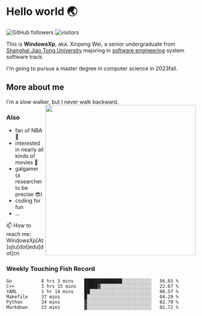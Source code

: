 <!--
**WindowsXp-Beta/WindowsXp-Beta** is a ✨ _special_ ✨ repository because its `README.md` (this file) appears on your GitHub profile.

Here are some ideas to get you started:

- 🔭 I’m currently working on ...
- 🌱 I’m currently learning ...
- 👯 I’m looking to collaborate on ...
- 🤔 I’m looking for help with ...
- 💬 Ask me about ...
- 📫 How to reach me: ...
- 😄 Pronouns: ...
- ⚡ Fun fact: ...
-->
# Hello world :earth_asia:

![GitHub followers](https://img.shields.io/github/followers/WindowsXp-Beta?style=social)
![visitors](https://visitor-badge.glitch.me/badge?page_id=WindowsXp-Beta)

This is **WindowsXp**, aka. Xinpeng Wei, a senior undergraduate from [Shanghai Jiao Tong University](http://en.sjtu.edu.cn/) majoring in [software engineering](http://www.se.sjtu.edu.cn/) system software track.

I'm going to pursue a master degree in computer science in 2023fall.

## More about me

I'm a slow walker, but I never walk backward.<img align='right' src='https://github-readme-stats.vercel.app/api/top-langs/?username=WindowsXp-Beta&layout=compact&hide=scss,hcl,Tcl&langs_count=5&theme=tokyonight' width='400px'>

### Also
- fan of NBA :basketball:
- interested in nearly all kinds of movies :movie_camera:
- galgamer (a researcher to be precise :sunglasses:)
- coding for fun
- ...

📫 How to reach me: WindowsXp[At]sjtu[dot]edu[dot]cn

### Weekly Touching Fish Record

<!--START_SECTION:waka-->

```text
Go           8 hrs 3 mins    ██████████████░░░░░░░░░░░   56.03 %
C++          3 hrs 15 mins   █████▓░░░░░░░░░░░░░░░░░░░   22.67 %
YAML         1 hr 14 mins    ██░░░░░░░░░░░░░░░░░░░░░░░   08.57 %
Makefile     37 mins         █░░░░░░░░░░░░░░░░░░░░░░░░   04.29 %
Python       24 mins         ▓░░░░░░░░░░░░░░░░░░░░░░░░   02.79 %
Markdown     23 mins         ▓░░░░░░░░░░░░░░░░░░░░░░░░   02.72 %
```

<!--END_SECTION:waka-->
